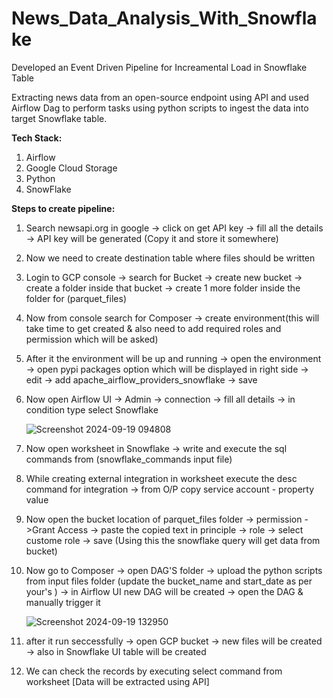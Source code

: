 # News_Data_Analysis_With_Snowflake
Developed an Event Driven Pipeline for Increamental Load in Snowflake Table

Extracting news data from an open-source endpoint using API and used Airflow Dag to perform tasks using python scripts to ingest the data into target Snowflake table.

**Tech Stack:**
1. Airflow
2. Google Cloud Storage
3. Python
4. SnowFlake

**Steps to create pipeline:**

1. Search newsapi.org in google -> click on get API key -> fill all the details -> API key will be generated (Copy it and store it somewhere)
2. Now we need to create destination table where files should be written
3. Login to GCP console -> search for Bucket -> create new bucket -> create a folder inside that bucket -> create 1 more folder inside the folder for (parquet_files)
4. Now from console search for Composer -> create environment(this will take time to get created & also need to add required roles and permission which will be asked)
5. After it the environment will be up and running -> open the environment -> open pypi packages option which will be displayed in right side -> edit -> add apache_airflow_providers_snowflake -> save
6. Now open Airflow UI -> Admin -> connection -> fill all details -> in condition type select Snowflake
   
   ![Screenshot 2024-09-19 094808](https://github.com/user-attachments/assets/8474d6a9-3ff2-4952-bc8a-9f97520ec25c)
   
7. Now open worksheet in Snowflake -> write and execute the sql commands from (snowflake_commands input file)
8. While creating external integration in worksheet execute the desc command for integration -> from O/P copy service account - property value
9. Now open the bucket location of parquet_files folder -> permission ->Grant Access -> paste the copied text in principle -> role -> select custome role -> save (Using this the snowflake query will get data from bucket)
10. Now go to Composer -> open DAG'S folder -> upload the python scripts from input files folder (update the bucket_name and start_date as per your's ) -> in Airflow UI new DAG will be created -> open the DAG & manually trigger it
    
    ![Screenshot 2024-09-19 132950](https://github.com/user-attachments/assets/3afbc305-20e7-42e6-b726-94d39b0ccb70)

11. after it run seccessfully -> open GCP bucket -> new files will be created -> also in Snowflake UI table will be created
12. We can check the records by executing select command from worksheet
 [Data will be extracted using API]
